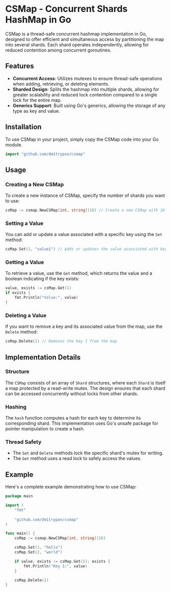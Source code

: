 # CSMap - Concurrent Shards HashMap in Go

CSMap is a thread-safe concurrent hashmap implementation in Go, designed to offer efficient and simultaneous access by partitioning the map into several shards. Each shard operates independently, allowing for reduced contention among concurrent goroutines.

## Features

- **Concurrent Access**: Utilizes mutexes to ensure thread-safe operations when adding, retrieving, or deleting elements.
- **Sharded Design**: Splits the hashmap into multiple shards, allowing for greater scalability and reduced lock contention compared to a single lock for the entire map.
- **Generics Support**: Built using Go's generics, allowing the storage of any type as key and value.

## Installation

To use CSMap in your project, simply copy the CSMap code into your Go module.

```go
import "github.com/dm1trypon/csmap"
```

## Usage

### Creating a New CSMap

To create a new instance of CSMap, specify the number of shards you want to use:

```go
csMap := csmap.NewCSMap[int, string](16) // Create a new CSMap with 16 shards
```

### Setting a Value

You can add or update a value associated with a specific key using the `Set` method:

```go
csMap.Set(1, "value1") // Adds or updates the value associated with key 1
```

### Getting a Value

To retrieve a value, use the `Get` method, which returns the value and a boolean indicating if the key exists:

```go
value, exists := csMap.Get(1)
if exists {
    fmt.Println("Value:", value)
}
```

### Deleting a Value

If you want to remove a key and its associated value from the map, use the `Delete` method:

```go
csMap.Delete(1) // Removes the key 1 from the map
```

## Implementation Details

### Structure

The `CSMap` consists of an array of `Shard` structures, where each `Shard` is itself a map protected by a read-write mutex. The design ensures that each shard can be accessed concurrently without locks from other shards.

### Hashing

The `hash` function computes a hash for each key to determine its corresponding shard. This implementation uses Go's unsafe package for pointer manipulation to create a hash.

### Thread Safety

- The `Set` and `Delete` methods lock the specific shard's mutex for writing.
- The `Get` method uses a read lock to safely access the values.

## Example

Here's a complete example demonstrating how to use CSMap:

```go
package main

import (
    "fmt"
	
    "github.com/dm1trypon/csmap"
)

func main() {
    csMap := csmap.NewCSMap[int, string](16)

    csMap.Set(1, "hello")
    csMap.Set(2, "world")

    if value, exists := csMap.Get(1); exists {
        fmt.Println("Key 1:", value)
    }

    csMap.Delete(1)
}
```
